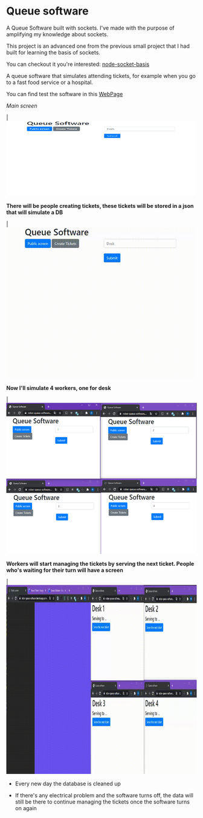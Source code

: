 # Queue software

A Queue Software built with sockets. I've made with the purpose of amplifying my knowledge about sockets.

This project is an advanced one from the previous small project that I had built for learning the basis of sockets. 

You can checkout it you're interested:
[node-socket-basis](https://github.com/robercoding/node-socket-basis)


A queue software that simulates attending tickets, for example when you go to a fast food service or a hospital.

You can find test the software in this [WebPage](https://rober-queue-software.herokuapp.com/)

<i>Main screen</i>

| <img src="demo/main-screen.png" width="500" height="200"/>

<b>There will be people creating tickets, these tickets will be stored in a json that will simulate a DB</b>

| <img src="demo/generate-tickets.gif" width="500" height="400"/>
<br>

<b>Now I'll simulate 4 workers, one for desk</b>

| <img src="demo/workers.png" width="700" height="400"/>
<br>

<b>Workers will start managing the tickets by serving the next ticket. People who's waiting for their turn will have a screen</b>

| <img src="demo/queue-software-in-action.gif" width="1600" height="500"/>


* Every new day the database is cleaned up 

* If there's any electrical problem and the software turns off, the data will still be there to continue managing the tickets once the software turns on again
